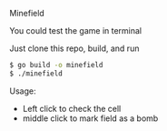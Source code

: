 Minefield

You could test the game in terminal 

Just clone this repo, build, and run

```bash
$ go build -o minefield
$ ./minefield
```

Usage:
- Left click to check the cell
- middle click to mark field as a bomb